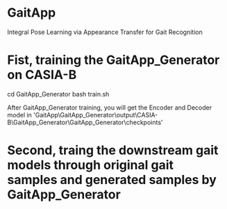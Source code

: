 # GaitApp
Integral Pose Learning via Appearance Transfer for Gait Recognition

# Fist, training the GaitApp_Generator on CASIA-B
cd GaitApp_Generator
bash train.sh

After GaitApp_Generator training, you will get the Encoder and Decoder model in 'GaitApp\GaitApp_Generator\output\CASIA-B\GaitApp_Generator\GaitApp_Generator\checkpoints'

# Second, traing the downstream gait models through original gait samples and generated samples by GaitApp_Generator

